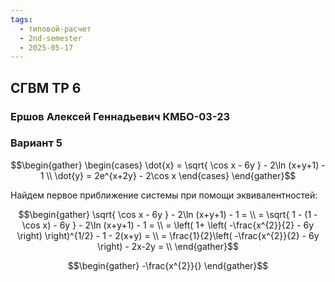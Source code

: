 ```yaml
---
tags:
  - типовой-расчет
  - 2nd-semester
  - 2025-05-17
---
```


## СГВМ ТР 6

### Ершов Алексей Геннадьевич КМБО-03-23

### Вариант 5

$$\begin{gather}
\begin{cases}
\dot{x} = \sqrt{ \cos x - 6y } - 2\ln (x+y+1) - 1 \\
\dot{y} = 2e^{x+2y} - 2\cos x
\end{cases}
\end{gather}$$

Найдем первое приближение системы при помощи эквивалентностей:

$$\begin{gather}
\sqrt{ \cos x - 6y } - 2\ln (x+y+1) - 1 = \\
= \sqrt{ 1 - (1 -\cos x) - 6y } - 2\ln (x+y+1) - 1 = \\
= \left( 1+ \left( -\frac{x^{2}}{2} - 6y \right) \right)^{1/2} - 1 - 2(x+y) = \\
= \frac{1}{2}\left( -\frac{x^{2}}{2} - 6y \right) - 2x-2y = \\
\end{gather}$$

$$\begin{gather}
-\frac{x^{2}}{}
\end{gather}$$